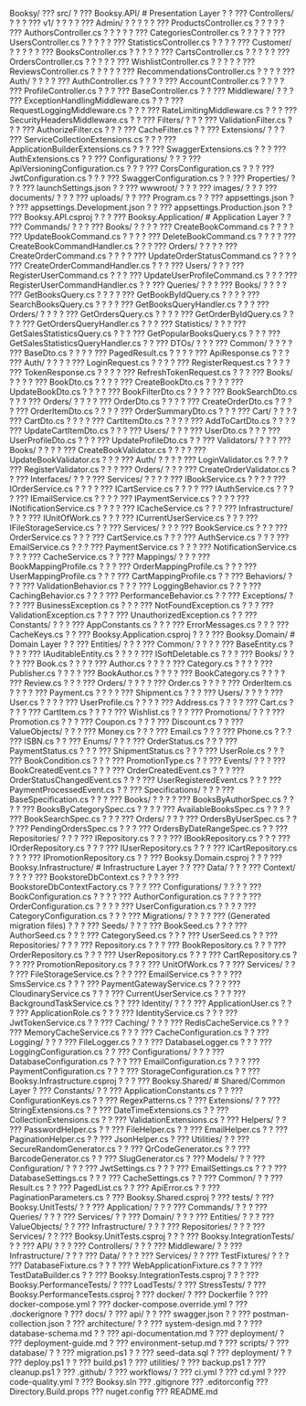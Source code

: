 Booksy/
??? src/
?   ??? Booksy.API/                     # Presentation Layer
?   ?   ??? Controllers/
?   ?   ?   ??? v1/
?   ?   ?   ?   ??? Admin/
?   ?   ?   ?   ?   ??? ProductsController.cs
?   ?   ?   ?   ?   ??? AuthorsController.cs
?   ?   ?   ?   ?   ??? CategoriesController.cs
?   ?   ?   ?   ?   ??? UsersController.cs
?   ?   ?   ?   ?   ??? StatisticsController.cs
?   ?   ?   ?   ??? Customer/
?   ?   ?   ?   ?   ??? BooksController.cs
?   ?   ?   ?   ?   ??? CartsController.cs
?   ?   ?   ?   ?   ??? OrdersController.cs
?   ?   ?   ?   ?   ??? WishlistController.cs
?   ?   ?   ?   ?   ??? ReviewsController.cs
?   ?   ?   ?   ?   ??? RecommendationsController.cs
?   ?   ?   ?   ??? Auth/
?   ?   ?   ?       ??? AuthController.cs
?   ?   ?   ?       ??? AccountController.cs
?   ?   ?   ?       ??? ProfileController.cs
?   ?   ?   ??? BaseController.cs
?   ?   ??? Middleware/
?   ?   ?   ??? ExceptionHandlingMiddleware.cs
?   ?   ?   ??? RequestLoggingMiddleware.cs
?   ?   ?   ??? RateLimitingMiddleware.cs
?   ?   ?   ??? SecurityHeadersMiddleware.cs
?   ?   ??? Filters/
?   ?   ?   ??? ValidationFilter.cs
?   ?   ?   ??? AuthorizeFilter.cs
?   ?   ?   ??? CacheFilter.cs
?   ?   ??? Extensions/
?   ?   ?   ??? ServiceCollectionExtensions.cs
?   ?   ?   ??? ApplicationBuilderExtensions.cs
?   ?   ?   ??? SwaggerExtensions.cs
?   ?   ?   ??? AuthExtensions.cs
?   ?   ??? Configurations/
?   ?   ?   ??? ApiVersioningConfiguration.cs
?   ?   ?   ??? CorsConfiguration.cs
?   ?   ?   ??? JwtConfiguration.cs
?   ?   ?   ??? SwaggerConfiguration.cs
?   ?   ??? Properties/
?   ?   ?   ??? launchSettings.json
?   ?   ??? wwwroot/
?   ?   ?   ??? images/
?   ?   ?   ??? documents/
?   ?   ?   ??? uploads/
?   ?   ??? Program.cs
?   ?   ??? appsettings.json
?   ?   ??? appsettings.Development.json
?   ?   ??? appsettings.Production.json
?   ?   ??? Booksy.API.csproj
?   ?
?   ??? Booksy.Application/              # Application Layer
?   ?   ??? Commands/
?   ?   ?   ??? Books/
?   ?   ?   ?   ??? CreateBookCommand.cs
?   ?   ?   ?   ??? UpdateBookCommand.cs
?   ?   ?   ?   ??? DeleteBookCommand.cs
?   ?   ?   ?   ??? CreateBookCommandHandler.cs
?   ?   ?   ??? Orders/
?   ?   ?   ?   ??? CreateOrderCommand.cs
?   ?   ?   ?   ??? UpdateOrderStatusCommand.cs
?   ?   ?   ?   ??? CreateOrderCommandHandler.cs
?   ?   ?   ??? Users/
?   ?   ?       ??? RegisterUserCommand.cs
?   ?   ?       ??? UpdateUserProfileCommand.cs
?   ?   ?       ??? RegisterUserCommandHandler.cs
?   ?   ??? Queries/
?   ?   ?   ??? Books/
?   ?   ?   ?   ??? GetBooksQuery.cs
?   ?   ?   ?   ??? GetBookByIdQuery.cs
?   ?   ?   ?   ??? SearchBooksQuery.cs
?   ?   ?   ?   ??? GetBooksQueryHandler.cs
?   ?   ?   ??? Orders/
?   ?   ?   ?   ??? GetOrdersQuery.cs
?   ?   ?   ?   ??? GetOrderByIdQuery.cs
?   ?   ?   ?   ??? GetOrdersQueryHandler.cs
?   ?   ?   ??? Statistics/
?   ?   ?       ??? GetSalesStatisticsQuery.cs
?   ?   ?       ??? GetPopularBooksQuery.cs
?   ?   ?       ??? GetSalesStatisticsQueryHandler.cs
?   ?   ??? DTOs/
?   ?   ?   ??? Common/
?   ?   ?   ?   ??? BaseDto.cs
?   ?   ?   ?   ??? PagedResult.cs
?   ?   ?   ?   ??? ApiResponse.cs
?   ?   ?   ??? Auth/
?   ?   ?   ?   ??? LoginRequest.cs
?   ?   ?   ?   ??? RegisterRequest.cs
?   ?   ?   ?   ??? TokenResponse.cs
?   ?   ?   ?   ??? RefreshTokenRequest.cs
?   ?   ?   ??? Books/
?   ?   ?   ?   ??? BookDto.cs
?   ?   ?   ?   ??? CreateBookDto.cs
?   ?   ?   ?   ??? UpdateBookDto.cs
?   ?   ?   ?   ??? BookFilterDto.cs
?   ?   ?   ?   ??? BookSearchDto.cs
?   ?   ?   ??? Orders/
?   ?   ?   ?   ??? OrderDto.cs
?   ?   ?   ?   ??? CreateOrderDto.cs
?   ?   ?   ?   ??? OrderItemDto.cs
?   ?   ?   ?   ??? OrderSummaryDto.cs
?   ?   ?   ??? Cart/
?   ?   ?   ?   ??? CartDto.cs
?   ?   ?   ?   ??? CartItemDto.cs
?   ?   ?   ?   ??? AddToCartDto.cs
?   ?   ?   ?   ??? UpdateCartItemDto.cs
?   ?   ?   ??? Users/
?   ?   ?       ??? UserDto.cs
?   ?   ?       ??? UserProfileDto.cs
?   ?   ?       ??? UpdateProfileDto.cs
?   ?   ??? Validators/
?   ?   ?   ??? Books/
?   ?   ?   ?   ??? CreateBookValidator.cs
?   ?   ?   ?   ??? UpdateBookValidator.cs
?   ?   ?   ??? Auth/
?   ?   ?   ?   ??? LoginValidator.cs
?   ?   ?   ?   ??? RegisterValidator.cs
?   ?   ?   ??? Orders/
?   ?   ?       ??? CreateOrderValidator.cs
?   ?   ??? Interfaces/
?   ?   ?   ??? Services/
?   ?   ?   ?   ??? IBookService.cs
?   ?   ?   ?   ??? IOrderService.cs
?   ?   ?   ?   ??? ICartService.cs
?   ?   ?   ?   ??? IAuthService.cs
?   ?   ?   ?   ??? IEmailService.cs
?   ?   ?   ?   ??? IPaymentService.cs
?   ?   ?   ?   ??? INotificationService.cs
?   ?   ?   ?   ??? ICacheService.cs
?   ?   ?   ??? Infrastructure/
?   ?   ?       ??? IUnitOfWork.cs
?   ?   ?       ??? ICurrentUserService.cs
?   ?   ?       ??? IFileStorageService.cs
?   ?   ??? Services/
?   ?   ?   ??? BookService.cs
?   ?   ?   ??? OrderService.cs
?   ?   ?   ??? CartService.cs
?   ?   ?   ??? AuthService.cs
?   ?   ?   ??? EmailService.cs
?   ?   ?   ??? PaymentService.cs
?   ?   ?   ??? NotificationService.cs
?   ?   ?   ??? CacheService.cs
?   ?   ??? Mappings/
?   ?   ?   ??? BookMappingProfile.cs
?   ?   ?   ??? OrderMappingProfile.cs
?   ?   ?   ??? UserMappingProfile.cs
?   ?   ?   ??? CartMappingProfile.cs
?   ?   ??? Behaviors/
?   ?   ?   ??? ValidationBehavior.cs
?   ?   ?   ??? LoggingBehavior.cs
?   ?   ?   ??? CachingBehavior.cs
?   ?   ?   ??? PerformanceBehavior.cs
?   ?   ??? Exceptions/
?   ?   ?   ??? BusinessException.cs
?   ?   ?   ??? NotFoundException.cs
?   ?   ?   ??? ValidationException.cs
?   ?   ?   ??? UnauthorizedException.cs
?   ?   ??? Constants/
?   ?   ?   ??? AppConstants.cs
?   ?   ?   ??? ErrorMessages.cs
?   ?   ?   ??? CacheKeys.cs
?   ?   ??? Booksy.Application.csproj
?   ?
?   ??? Booksy.Domain/                   # Domain Layer
?   ?   ??? Entities/
?   ?   ?   ??? Common/
?   ?   ?   ?   ??? BaseEntity.cs
?   ?   ?   ?   ??? IAuditableEntity.cs
?   ?   ?   ?   ??? ISoftDeletable.cs
?   ?   ?   ??? Books/
?   ?   ?   ?   ??? Book.cs
?   ?   ?   ?   ??? Author.cs
?   ?   ?   ?   ??? Category.cs
?   ?   ?   ?   ??? Publisher.cs
?   ?   ?   ?   ??? BookAuthor.cs
?   ?   ?   ?   ??? BookCategory.cs
?   ?   ?   ?   ??? Review.cs
?   ?   ?   ??? Orders/
?   ?   ?   ?   ??? Order.cs
?   ?   ?   ?   ??? OrderItem.cs
?   ?   ?   ?   ??? Payment.cs
?   ?   ?   ?   ??? Shipment.cs
?   ?   ?   ??? Users/
?   ?   ?   ?   ??? User.cs
?   ?   ?   ?   ??? UserProfile.cs
?   ?   ?   ?   ??? Address.cs
?   ?   ?   ?   ??? Cart.cs
?   ?   ?   ?   ??? CartItem.cs
?   ?   ?   ?   ??? Wishlist.cs
?   ?   ?   ??? Promotions/
?   ?   ?       ??? Promotion.cs
?   ?   ?       ??? Coupon.cs
?   ?   ?       ??? Discount.cs
?   ?   ??? ValueObjects/
?   ?   ?   ??? Money.cs
?   ?   ?   ??? Email.cs
?   ?   ?   ??? Phone.cs
?   ?   ?   ??? ISBN.cs
?   ?   ??? Enums/
?   ?   ?   ??? OrderStatus.cs
?   ?   ?   ??? PaymentStatus.cs
?   ?   ?   ??? ShipmentStatus.cs
?   ?   ?   ??? UserRole.cs
?   ?   ?   ??? BookCondition.cs
?   ?   ?   ??? PromotionType.cs
?   ?   ??? Events/
?   ?   ?   ??? BookCreatedEvent.cs
?   ?   ?   ??? OrderCreatedEvent.cs
?   ?   ?   ??? OrderStatusChangedEvent.cs
?   ?   ?   ??? UserRegisteredEvent.cs
?   ?   ?   ??? PaymentProcessedEvent.cs
?   ?   ??? Specifications/
?   ?   ?   ??? BaseSpecification.cs
?   ?   ?   ??? Books/
?   ?   ?   ?   ??? BooksByAuthorSpec.cs
?   ?   ?   ?   ??? BooksByCategorySpec.cs
?   ?   ?   ?   ??? AvailableBooksSpec.cs
?   ?   ?   ?   ??? BookSearchSpec.cs
?   ?   ?   ??? Orders/
?   ?   ?       ??? OrdersByUserSpec.cs
?   ?   ?       ??? PendingOrdersSpec.cs
?   ?   ?       ??? OrdersByDateRangeSpec.cs
?   ?   ??? Repositories/
?   ?   ?   ??? IRepository.cs
?   ?   ?   ??? IBookRepository.cs
?   ?   ?   ??? IOrderRepository.cs
?   ?   ?   ??? IUserRepository.cs
?   ?   ?   ??? ICartRepository.cs
?   ?   ?   ??? IPromotionRepository.cs
?   ?   ??? Booksy.Domain.csproj
?   ?
?   ??? Booksy.Infrastructure/           # Infrastructure Layer
?   ?   ??? Data/
?   ?   ?   ??? Context/
?   ?   ?   ?   ??? BookstoreDbContext.cs
?   ?   ?   ?   ??? BookstoreDbContextFactory.cs
?   ?   ?   ??? Configurations/
?   ?   ?   ?   ??? BookConfiguration.cs
?   ?   ?   ?   ??? AuthorConfiguration.cs
?   ?   ?   ?   ??? OrderConfiguration.cs
?   ?   ?   ?   ??? UserConfiguration.cs
?   ?   ?   ?   ??? CategoryConfiguration.cs
?   ?   ?   ??? Migrations/
?   ?   ?   ?   ??? (Generated migration files)
?   ?   ?   ??? Seeds/
?   ?   ?       ??? BookSeed.cs
?   ?   ?       ??? AuthorSeed.cs
?   ?   ?       ??? CategorySeed.cs
?   ?   ?       ??? UserSeed.cs
?   ?   ??? Repositories/
?   ?   ?   ??? Repository.cs
?   ?   ?   ??? BookRepository.cs
?   ?   ?   ??? OrderRepository.cs
?   ?   ?   ??? UserRepository.cs
?   ?   ?   ??? CartRepository.cs
?   ?   ?   ??? PromotionRepository.cs
?   ?   ?   ??? UnitOfWork.cs
?   ?   ??? Services/
?   ?   ?   ??? FileStorageService.cs
?   ?   ?   ??? EmailService.cs
?   ?   ?   ??? SmsService.cs
?   ?   ?   ??? PaymentGatewayService.cs
?   ?   ?   ??? CloudinaryService.cs
?   ?   ?   ??? CurrentUserService.cs
?   ?   ?   ??? BackgroundTaskService.cs
?   ?   ??? Identity/
?   ?   ?   ??? ApplicationUser.cs
?   ?   ?   ??? ApplicationRole.cs
?   ?   ?   ??? IdentityService.cs
?   ?   ?   ??? JwtTokenService.cs
?   ?   ??? Caching/
?   ?   ?   ??? RedisCacheService.cs
?   ?   ?   ??? MemoryCacheService.cs
?   ?   ?   ??? CacheConfiguration.cs
?   ?   ??? Logging/
?   ?   ?   ??? FileLogger.cs
?   ?   ?   ??? DatabaseLogger.cs
?   ?   ?   ??? LoggingConfiguration.cs
?   ?   ??? Configurations/
?   ?   ?   ??? DatabaseConfiguration.cs
?   ?   ?   ??? EmailConfiguration.cs
?   ?   ?   ??? PaymentConfiguration.cs
?   ?   ?   ??? StorageConfiguration.cs
?   ?   ??? Booksy.Infrastructure.csproj
?   ?
?   ??? Booksy.Shared/                   # Shared/Common Layer
?       ??? Constants/
?       ?   ??? ApplicationConstants.cs
?       ?   ??? ConfigurationKeys.cs
?       ?   ??? RegexPatterns.cs
?       ??? Extensions/
?       ?   ??? StringExtensions.cs
?       ?   ??? DateTimeExtensions.cs
?       ?   ??? CollectionExtensions.cs
?       ?   ??? ValidationExtensions.cs
?       ??? Helpers/
?       ?   ??? PasswordHelper.cs
?       ?   ??? FileHelper.cs
?       ?   ??? EmailHelper.cs
?       ?   ??? PaginationHelper.cs
?       ?   ??? JsonHelper.cs
?       ??? Utilities/
?       ?   ??? SecureRandomGenerator.cs
?       ?   ??? QrCodeGenerator.cs
?       ?   ??? BarcodeGenerator.cs
?       ?   ??? SlugGenerator.cs
?       ??? Models/
?       ?   ??? Configuration/
?       ?   ?   ??? JwtSettings.cs
?       ?   ?   ??? EmailSettings.cs
?       ?   ?   ??? DatabaseSettings.cs
?       ?   ?   ??? CacheSettings.cs
?       ?   ??? Common/
?       ?       ??? Result.cs
?       ?       ??? PagedList.cs
?       ?       ??? ApiError.cs
?       ?       ??? PaginationParameters.cs
?       ??? Booksy.Shared.csproj
?
??? tests/
?   ??? Booksy.UnitTests/
?   ?   ??? Application/
?   ?   ?   ??? Commands/
?   ?   ?   ??? Queries/
?   ?   ?   ??? Services/
?   ?   ??? Domain/
?   ?   ?   ??? Entities/
?   ?   ?   ??? ValueObjects/
?   ?   ??? Infrastructure/
?   ?   ?   ??? Repositories/
?   ?   ?   ??? Services/
?   ?   ??? Booksy.UnitTests.csproj
?   ?
?   ??? Booksy.IntegrationTests/
?   ?   ??? API/
?   ?   ?   ??? Controllers/
?   ?   ?   ??? Middleware/
?   ?   ??? Infrastructure/
?   ?   ?   ??? Data/
?   ?   ?   ??? Services/
?   ?   ??? TestFixtures/
?   ?   ?   ??? DatabaseFixture.cs
?   ?   ?   ??? WebApplicationFixture.cs
?   ?   ?   ??? TestDataBuilder.cs
?   ?   ??? Booksy.IntegrationTests.csproj
?   ?
?   ??? Booksy.PerformanceTests/
?       ??? LoadTests/
?       ??? StressTests/
?       ??? Booksy.PerformanceTests.csproj
?
??? docker/
?   ??? Dockerfile
?   ??? docker-compose.yml
?   ??? docker-compose.override.yml
?   ??? .dockerignore
?
??? docs/
?   ??? api/
?   ?   ??? swagger.json
?   ?   ??? postman-collection.json
?   ??? architecture/
?   ?   ??? system-design.md
?   ?   ??? database-schema.md
?   ?   ??? api-documentation.md
?   ??? deployment/
?       ??? deployment-guide.md
?       ??? environment-setup.md
?
??? scripts/
?   ??? database/
?   ?   ??? migration.ps1
?   ?   ??? seed-data.sql
?   ??? deployment/
?   ?   ??? deploy.ps1
?   ?   ??? build.ps1
?   ??? utilities/
?       ??? backup.ps1
?       ??? cleanup.ps1
?
??? .github/
?   ??? workflows/
?       ??? ci.yml
?       ??? cd.yml
?       ??? code-quality.yml
?
??? Booksy.sln
??? .gitignore
??? .editorconfig
??? Directory.Build.props
??? nuget.config
??? README.md
